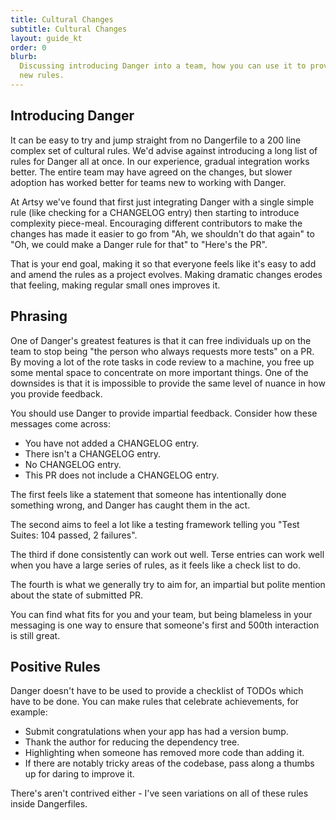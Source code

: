 ```yaml
---
title: Cultural Changes
subtitle: Cultural Changes
layout: guide_kt
order: 0
blurb:
  Discussing introducing Danger into a team, how you can use it to provide positive feedback and encourage adoption of
  new rules.
---
```


## Introducing Danger

It can be easy to try and jump straight from no Dangerfile to a 200 line complex set of cultural rules. We'd advise
against introducing a long list of rules for Danger all at once. In our experience, gradual integration works better.
The entire team may have agreed on the changes, but slower adoption has worked better for teams new to working with
Danger.

At Artsy we've found that first just integrating Danger with a single simple rule (like checking for a CHANGELOG entry)
then starting to introduce complexity piece-meal. Encouraging different contributors to make the changes has made it
easier to go from "Ah, we shouldn't do that again" to "Oh, we could make a Danger rule for that" to "Here's the PR".

That is your end goal, making it so that everyone feels like it's easy to add and amend the rules as a project evolves.
Making dramatic changes erodes that feeling, making regular small ones improves it.

## Phrasing

One of Danger's greatest features is that it can free individuals up on the team to stop being "the person who always
requests more tests" on a PR. By moving a lot of the rote tasks in code review to a machine, you free up some mental
space to concentrate on more important things. One of the downsides is that it is impossible to provide the same level
of nuance in how you provide feedback.

You should use Danger to provide impartial feedback. Consider how these messages come across:

- You have not added a CHANGELOG entry.
- There isn't a CHANGELOG entry.
- No CHANGELOG entry.
- This PR does not include a CHANGELOG entry.

The first feels like a statement that someone has intentionally done something wrong, and Danger has caught them in the
act.

The second aims to feel a lot like a testing framework telling you "Test Suites: 104 passed, 2 failures".

The third if done consistently can work out well. Terse entries can work well when you have a large series of rules, as
it feels like a check list to do.

The fourth is what we generally try to aim for, an impartial but polite mention about the state of submitted PR.

You can find what fits for you and your team, but being blameless in your messaging is one way to ensure that someone's
first and 500th interaction is still great.

## Positive Rules

Danger doesn't have to be used to provide a checklist of TODOs which have to be done. You can make rules that celebrate
achievements, for example:

- Submit congratulations when your app has had a version bump.
- Thank the author for reducing the dependency tree.
- Highlighting when someone has removed more code than adding it.
- If there are notably tricky areas of the codebase, pass along a thumbs up for daring to improve it.

There's aren't contrived either - I've seen variations on all of these rules inside Dangerfiles.

